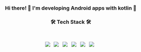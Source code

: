 
<!--
**jjeewon/jjeewon** is a ✨ _special_ ✨ repository because its `README.md` (this file) appears on your GitHub profile.

Here are some ideas to get you started:

- 🔭 I’m currently working on ...
- 🌱 I’m currently learning ...
- 👯 I’m looking to collaborate on ...
- 🤔 I’m looking for help with ...
- 💬 Ask me about ...
- 📫 How to reach me: ...
- 😄 Pronouns: ...
- ⚡ Fun fact: ...
-->
<h3 align="center">Hi there! 👋  I'm developing Android apps with kotlin 🥑 </h3>     
  <h3 align="center"><b>🛠 Tech Stack 🛠</b></h3>
</br>
<p align="center">
  <img src="https://img.shields.io/badge/Android-47A248?style=flat-square&logo=Android&logoColor=white"/></a> &nbsp 
<img src="https://img.shields.io/badge/Kotlin-E34F26?style=flat-square&logo=kotlin&logoColor=white"/></a> &nbsp
<img src="https://img.shields.io/badge/Java-FF9F30?style=flat-square&logo=Java&logoColor=white"/></a> &nbsp
<!-- <img src="https://img.shields.io/badge/Android-3DDC84?style=flat-square&logo=Android&logoColor=white"/></a> &nbsp -->
<img src="https://img.shields.io/badge/Python-F7DF1E?style=flat-square&logo=Python&logoColor=white"/></a> &nbsp 
<img src="https://img.shields.io/badge/AWS-232F3E?style=flat-square&logo=aws&logoColor=white"/></a> &nbsp 
<img src="https://img.shields.io/badge/MySQL-4479A1?style=flat-square&logo=MySQL&logoColor=white"/></a> &nbsp 
 </p>

